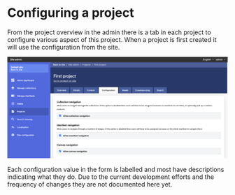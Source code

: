 # Configuring a project

From the project overview in the admin there is a tab in each project to configure various aspect of this project. When a project is first created it will use the configuration from the site.

![](<../../../../public/assets/Screenshot 2021-05-06 at 17.26.13.png>)

Each configuration value in the form is labelled and most have descriptions indicating what they do. Due to the current development efforts and the frequency of changes they are not documented here yet.
